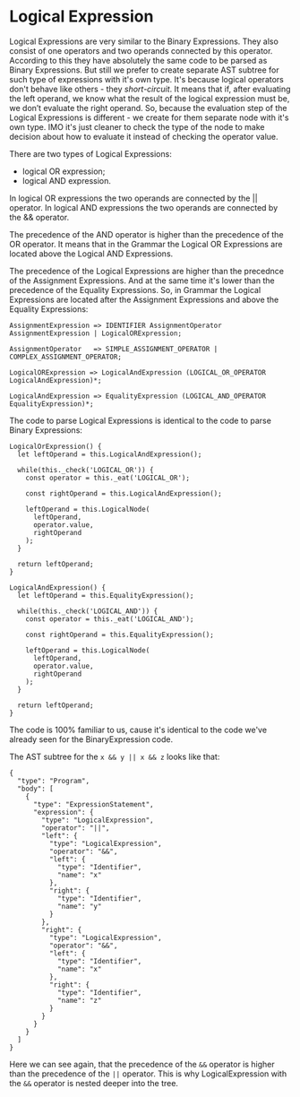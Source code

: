 # Logical Expression

Logical Expressions are very similar to the Binary Expressions. They also consist of one operators and two operands connected by this operator. According to this they have absolutely the same code to be parsed as Binary Expressions. But still we prefer to create separate AST subtree for such type of expressions with it's own type. It's because logical operators don't behave like others - they *short-circuit*. It means that if, after evaluating the left operand, we know what the result of the logical expression must be, we don’t evaluate the right operand. So, because the evaluation step of the Logical Expressions is different - we create for them separate node with it's own type. IMO it's just cleaner to check the type of the node to make decision about how to evaluate it instead of checking the operator value.

There are two types of Logical Expressions:
- logical OR expression;
- logical AND expression.

In logical OR expressions the two operands are connected by the || operator. In logical AND expressions the two operands are connected by the && operator.

The precedence of the AND operator is higher than the precedence of the OR operator. It means that in the Grammar the Logical OR Expressions are located above the Logical AND Expressions.

The precedence of the Logical Expressions are higher than the precednce of the Assignment Expressions. And at the same time it's lower than the precedence of the Equality Expressions. So, in Grammar the Logical Expressions are located after the Assignment Expressions and above the Equality Expressions:


```
AssignmentExpression => IDENTIFIER AssignmentOperator AssignmentExpression | LogicalORExpression;

AssignmentOperator   => SIMPLE_ASSIGNMENT_OPERATOR | COMPLEX_ASSIGNMENT_OPERATOR;

LogicalORExpression => LogicalAndExpression (LOGICAL_OR_OPERATOR LogicalAndExpression)*;

LogicalAndExpression => EqualityExpression (LOGICAL_AND_OPERATOR EqualityExpression)*;
```

The code to parse Logical Expressions is identical to the code to parse Binary Expressions:

```
LogicalOrExpression() {
  let leftOperand = this.LogicalAndExpression();

  while(this._check('LOGICAL_OR')) {
    const operator = this._eat('LOGICAL_OR');

    const rightOperand = this.LogicalAndExpression();

    leftOperand = this.LogicalNode(
      leftOperand, 
      operator.value, 
      rightOperand
    );  
  }   

  return leftOperand;
}
```

```
LogicalAndExpression() {
  let leftOperand = this.EqualityExpression();

  while(this._check('LOGICAL_AND')) {
    const operator = this._eat('LOGICAL_AND');

    const rightOperand = this.EqualityExpression();

    leftOperand = this.LogicalNode(
      leftOperand, 
      operator.value, 
      rightOperand
    );  
  }   

  return leftOperand;
}
```

The code is 100% familiar to us, cause it's identical to the code we've already seen for the BinaryExpression code.

The AST subtree for the `x && y || x && z` looks like that:

```
{
  "type": "Program",
  "body": [
    {
      "type": "ExpressionStatement",
      "expression": {
        "type": "LogicalExpression",
        "operator": "||",
        "left": {
          "type": "LogicalExpression",
          "operator": "&&",
          "left": {
            "type": "Identifier",
            "name": "x"
          },
          "right": {
            "type": "Identifier",
            "name": "y"
          }
        },
        "right": {
          "type": "LogicalExpression",
          "operator": "&&",
          "left": {
            "type": "Identifier",
            "name": "x"
          },
          "right": {
            "type": "Identifier",
            "name": "z"
          }
        }
      }
    }
  ]
}
```

Here we can see again, that the precedence of the `&&` operator is higher than the precedence of the `||` operator. This is why LogicalExpression with the `&&` operator is nested deeper into the tree.
